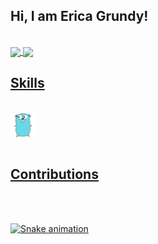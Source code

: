 ## Hi, I am Erica Grundy! 
</br>

<div>
 <a href="https://github.com/rhabichl">
 <img align="center" height="170" src="https://github-readme-stats.vercel.app/api/top-langs/?username=rhabichl&layout=compact&langs_count=16&theme=dracula"/>
  <img align="center" src="https://github-readme-stats.vercel.app/api?username=rhabichl&show_icons=true&theme=dracula&include_all_commits=true&count_private=true&hide=issues"/>
</div>
 
 ## Skills
<div style="display: inline_block"><br>
  <img height="40" align="center" alt="Erica-Ruby" height="30" width="40" src="https://raw.githubusercontent.com/devicons/devicon/master/icons/go/go-original.svg">
</div>
  
</br>


## Contributions
<div> 
 </br>
</br>
 
  ![Snake animation](https://github.com/rhabichl/rhabichl/blob/output/github-contribution-grid-snake.svg)
 
</div>
